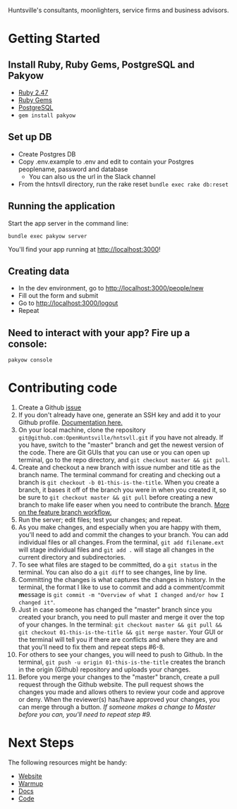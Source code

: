 Huntsville's consultants, moonlighters, service firms and business advisors.

# Getting Started

## Install Ruby, Ruby Gems, PostgreSQL and Pakyow

- [Ruby 2.47](http://www.ruby-lang.org/en/downloads/)
- [Ruby Gems](http://rubygems.org/pages/download)
- [PostgreSQL](http://www.postgresql.org/)
- `gem install pakyow`

## Set up DB

- Create Postgres DB
- Copy .env.example to .env and edit to contain your Postgres peoplename, password and database
  - You can also us the url in the Slack channel
- From the hntsvll directory, run the rake reset `bundle exec rake db:reset`

## Running the application

Start the app server in the command line:

  `bundle exec pakyow server`

You'll find your app running at [http://localhost:3000](http://localhost:3000)!

## Creating data

- In the dev environment, go to [http://localhost:3000/people/new](http://localhost:3000/people/new)
- Fill out the form and submit
- Go to [http://localhost:3000/logout](http://localhost:3000/logout)
- Repeat

## Need to interact with your app? Fire up a console:

  `pakyow console`

# Contributing code

1. Create a Github [issue](https://github.com/OpenHuntsville/hntsvll/issues)
2. If you don't already have one, generate an SSH key and add it to your Github profile. [Documentation here.](https://help.github.com/articles/generating-ssh-keys/)
3. On your local machine, clone the repository `git@github.com:OpenHuntsville/hntsvll.git` if you have not already. If you have, switch to the "master" branch and get the newest version of the code. There are Git GUIs that you can use or you can open up terminal, go to the repo directory, and `git checkout master && git pull`.
4. Create and checkout a new branch with issue number and title as the branch name. The terminal command for creating and checking out a branch is `git checkout -b 01-this-is-the-title`. When you create a branch, it bases it off of the branch you were in when you created it, so be sure to `git checkout master && git pull` before creating a new branch to make life easer when you need to contribute the branch. [More on the feature branch workflow.](https://www.atlassian.com/git/tutorials/comparing-workflows/feature-branch-workflow)
5. Run the server; edit files; test your changes; and repeat.
6. As you make changes, and especially when you are happy with them, you'll need to add and commit the changes to your branch. You can add individual files or all changes. From the terminal, `git add filename.ext` will stage individual files and `git add .` will stage all changes in the current directory and subdirectories.
7. To see what files are staged to be committed, do a `git status` in the terminal. You can also do a `git diff` to see changes, line by line.
8. Committing the changes is what captures the changes in history. In the terminal, the format I like to use to commit and add a comment/commit **m**essage is `git commit -m "Overview of what I changed and/or how I changed it"`.
9. Just in case someone has changed the "master" branch since you created your branch, you need to pull master and merge it over the top of your changes. In the terminal: `git checkout master && git pull && git checkout 01-this-is-the-title && git merge master`. Your GUI or the terminal will tell you if there are conflicts and where they are and that you'll need to fix them and repeat steps #6-8.
10. For others to see your changes, you will need to push to Github. In the terminal, `git push -u origin 01-this-is-the-title` creates the branch in the origin (Github) repository and uploads your changes.
11. Before you merge your changes to the "master" branch, create a pull request through the Github website. The pull request shows the changes you made and allows others to review your code and approve or deny. When the reviewer(s) has/have approved your changes, you can merge through a button. _If someone makes a change to Master before you can, you'll need to repeat step #9._


# Next Steps

The following resources might be handy:

- [Website](http://pakyow.com)
- [Warmup](http://pakyow.com/warmup)
- [Docs](http://pakyow.com/docs)
- [Code](http://github.com/metabahn/pakyow)
